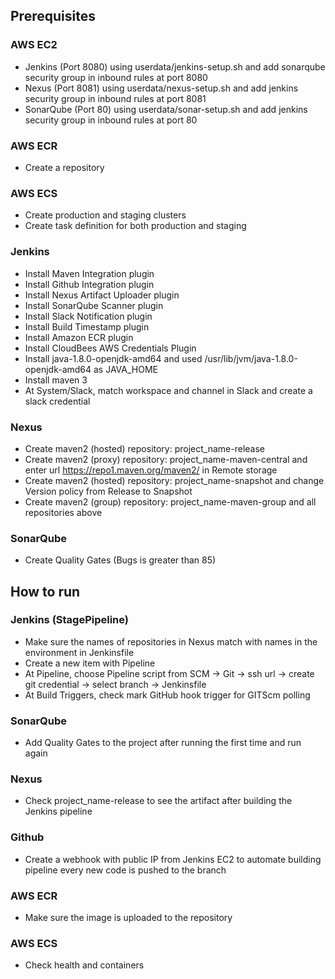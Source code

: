 ## Prerequisites
### AWS EC2
- Jenkins (Port 8080) using userdata/jenkins-setup.sh and add sonarqube security group in inbound rules at port 8080
- Nexus (Port 8081) using userdata/nexus-setup.sh and add jenkins security group in inbound rules at port 8081
- SonarQube (Port 80) using userdata/sonar-setup.sh and add jenkins security group in inbound rules at port 80
### AWS ECR
- Create a repository
### AWS ECS
- Create production and staging clusters
- Create task definition for both production and staging 
### Jenkins
- Install Maven Integration plugin
- Install Github Integration plugin
- Install Nexus Artifact Uploader plugin
- Install SonarQube Scanner plugin
- Install Slack Notification plugin
- Install Build Timestamp plugin
- Install Amazon ECR plugin
- Install CloudBees AWS Credentials Plugin
- Install java-1.8.0-openjdk-amd64 and used /usr/lib/jvm/java-1.8.0-openjdk-amd64 as JAVA_HOME
- Install maven 3
- At System/Slack, match workspace and channel in Slack and create a slack credential
### Nexus
- Create maven2 (hosted) repository: project_name-release
- Create maven2 (proxy) repository: project_name-maven-central and enter url https://repo1.maven.org/maven2/ in Remote storage
- Create maven2 (hosted) repository: project_name-snapshot and change Version policy from Release to Snapshot
- Create maven2 (group) repository: project_name-maven-group and all repositories above
### SonarQube
- Create Quality Gates (Bugs is greater than 85)

## How to run
### Jenkins (StagePipeline)
- Make sure the names of repositories in Nexus match with names in the environment in Jenkinsfile
- Create a new item with Pipeline
- At Pipeline, choose Pipeline script from SCM -> Git -> ssh url -> create git credential -> select branch -> Jenkinsfile
- At Build Triggers, check mark GitHub hook trigger for GITScm polling
### SonarQube
- Add Quality Gates to the project after running the first time and run again
### Nexus
- Check project_name-release to see the artifact after building the Jenkins pipeline
### Github
- Create a webhook with public IP from Jenkins EC2 to automate building pipeline every new code is pushed to the branch
### AWS ECR
- Make sure the image is uploaded to the repository
### AWS ECS
- Check health and containers

